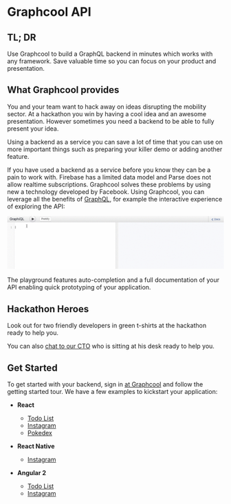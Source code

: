 # Graphcool API

## TL; DR

Use Graphcool to build a GraphQL backend in minutes which works with any framework. Save valuable time so you can focus on your product and presentation.

## What Graphcool provides

You and your team want to hack away on ideas disrupting the mobility sector. At a hackathon you win by having a cool idea and an awesome presentation. However sometimes you need a backend to be able to fully present your idea.

Using a backend as a service you can save a lot of time that you can use on more important things such as preparing your killer demo or adding another feature.

If you have used a backend as a service before you know they can be a pain to work with. Firebase has a limited data model and Parse does not allow realtime subscriptions. Graphcool solves these problems by using new a technology developed by Facebook. Using Graphcool, you can leverage all the benefits of [GraphQL](http://graphql.org), for example the interactive experience of exploring the API:

![](playground.gif)

The playground features auto-completion and a full documentation of your API enabling quick prototyping of your application.

## Hackathon Heroes

Look out for two friendly developers in green t-shirts at the hackathon ready to help you.

You can also [chat to our CTO](http://slack.graph.cool) who is sitting at his desk ready to help you.

## Get Started

To get started with your backend, sign in [at Graphcool](http://graph.cool) and follow the getting started tour.
We have a few examples to kickstart your application:

* **React**
  * [Todo List](https://github.com/graphcool-examples/react-lokka-todo-example)
  * [Instagram](https://github.com/graphcool-examples/react-relay-instagram-example)
  * [Pokedex](https://github.com/learnapollo/pokedex-react/tree/master/exercise-06-solution)


* **React Native**
  * [Instagram](https://github.com/graphcool-examples/react-native-apollo-instagram-example)


* **Angular 2**
  * [Todo List](https://github.com/graphcool-examples/angular-apollo-todo-example)
  * [Instagram](https://github.com/graphcool-examples/angular-apollo-instagram-example)
